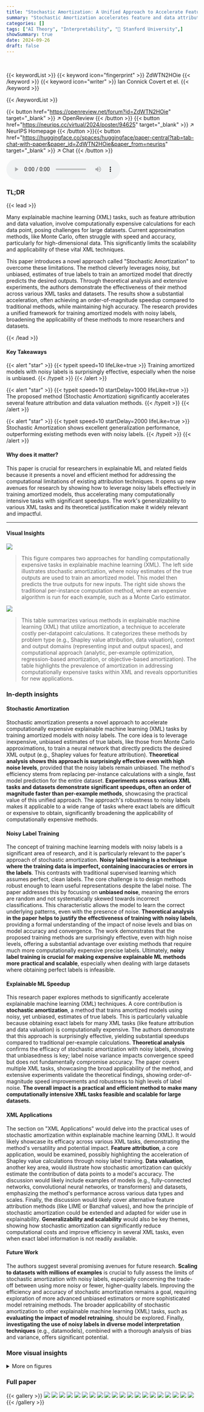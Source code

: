 ```yaml
---
title: "Stochastic Amortization: A Unified Approach to Accelerate Feature and Data Attribution"
summary: "Stochastic Amortization accelerates feature and data attribution by training amortized models using noisy, yet unbiased, labels, achieving order-of-magnitude speedups over existing methods."
categories: []
tags: ["AI Theory", "Interpretability", "🏢 Stanford University",]
showSummary: true
date: 2024-09-26
draft: false
---
```


<br>

{{< keywordList >}}
{{< keyword icon="fingerprint" >}} ZdWTN2HOie {{< /keyword >}}
{{< keyword icon="writer" >}} Ian Connick Covert et el. {{< /keyword >}}
 
{{< /keywordList >}}

{{< button href="https://openreview.net/forum?id=ZdWTN2HOie" target="_blank" >}}
↗ OpenReview
{{< /button >}}
{{< button href="https://neurips.cc/virtual/2024/poster/94625" target="_blank" >}}
↗ NeurIPS Homepage
{{< /button >}}{{< button href="https://huggingface.co/spaces/huggingface/paper-central?tab=tab-chat-with-paper&paper_id=ZdWTN2HOie&paper_from=neurips" target="_blank" >}}
↗ Chat
{{< /button >}}



<audio controls>
    <source src="https://ai-paper-reviewer.com/ZdWTN2HOie/podcast.wav" type="audio/wav">
    Your browser does not support the audio element.
</audio>


### TL;DR


{{< lead >}}

Many explainable machine learning (XML) tasks, such as feature attribution and data valuation, involve computationally expensive calculations for each data point, posing challenges for large datasets.  Current approximation methods, like Monte Carlo, often struggle with speed and accuracy, particularly for high-dimensional data.  This significantly limits the scalability and applicability of these vital XML techniques. 

This paper introduces a novel approach called "Stochastic Amortization" to overcome these limitations. The method cleverly leverages noisy, but unbiased, estimates of true labels to train an amortized model that directly predicts the desired outputs.  Through theoretical analysis and extensive experiments, the authors demonstrate the effectiveness of their method across various XML tasks and datasets.  The results show a substantial acceleration, often achieving an order-of-magnitude speedup compared to traditional methods, while maintaining high accuracy.  The research provides a unified framework for training amortized models with noisy labels, broadening the applicability of these methods to more researchers and datasets.

{{< /lead >}}


#### Key Takeaways

{{< alert "star" >}}
{{< typeit speed=10 lifeLike=true >}} Training amortized models with noisy labels is surprisingly effective, especially when the noise is unbiased. {{< /typeit >}}
{{< /alert >}}

{{< alert "star" >}}
{{< typeit speed=10 startDelay=1000 lifeLike=true >}} The proposed method (Stochastic Amortization) significantly accelerates several feature attribution and data valuation methods. {{< /typeit >}}
{{< /alert >}}

{{< alert "star" >}}
{{< typeit speed=10 startDelay=2000 lifeLike=true >}} Stochastic Amortization shows excellent generalization performance, outperforming existing methods even with noisy labels. {{< /typeit >}}
{{< /alert >}}

#### Why does it matter?
This paper is crucial for researchers in explainable ML and related fields because it presents a novel and efficient method for addressing the computational limitations of existing attribution techniques.  It opens up new avenues for research by showing how to leverage noisy labels effectively in training amortized models, thus accelerating many computationally intensive tasks with significant speedups. The work's generalizability to various XML tasks and its theoretical justification make it widely relevant and impactful.

------
#### Visual Insights



![](https://ai-paper-reviewer.com/ZdWTN2HOie/figures_1_1.jpg)

> This figure compares two approaches for handling computationally expensive tasks in explainable machine learning (XML). The left side illustrates stochastic amortization, where noisy estimates of the true outputs are used to train an amortized model. This model then predicts the true outputs for new inputs. The right side shows the traditional per-instance computation method, where an expensive algorithm is run for each example, such as a Monte Carlo estimator.





![](https://ai-paper-reviewer.com/ZdWTN2HOie/tables_17_1.jpg)

> This table summarizes various methods in explainable machine learning (XML) that utilize amortization, a technique to accelerate costly per-datapoint calculations.  It categorizes these methods by problem type (e.g., Shapley value attribution, data valuation), context and output domains (representing input and output spaces), and computational approach (analytic, per-example optimization, regression-based amortization, or objective-based amortization). The table highlights the prevalence of amortization in addressing computationally expensive tasks within XML and reveals opportunities for new applications.





### In-depth insights


#### Stochastic Amortization
Stochastic amortization presents a novel approach to accelerate computationally expensive explainable machine learning (XML) tasks by training amortized models with noisy labels. The core idea is to leverage inexpensive, unbiased estimates of true labels, like those from Monte Carlo approximations, to train a neural network that directly predicts the desired XML output (e.g., Shapley values for feature attribution).  **Theoretical analysis shows this approach is surprisingly effective even with high noise levels**, provided that the noisy labels remain unbiased.  The method's efficiency stems from replacing per-instance calculations with a single, fast model prediction for the entire dataset. **Experiments across various XML tasks and datasets demonstrate significant speedups, often an order of magnitude faster than per-example methods**, showcasing the practical value of this unified approach. The approach's robustness to noisy labels makes it applicable to a wide range of tasks where exact labels are difficult or expensive to obtain, significantly broadening the applicability of computationally expensive methods.

#### Noisy Label Training
The concept of training machine learning models with noisy labels is a significant area of research, and it is particularly relevant to the paper's approach of stochastic amortization.  **Noisy label training is a technique where the training data is imperfect, containing inaccuracies or errors in the labels**. This contrasts with traditional supervised learning which assumes perfect, clean labels.  The core challenge is to design methods robust enough to learn useful representations despite the label noise. The paper addresses this by focusing on **unbiased noise**, meaning the errors are random and not systematically skewed towards incorrect classifications.  This characteristic allows the model to learn the correct underlying patterns, even with the presence of noise.  **Theoretical analysis in the paper helps to justify the effectiveness of training with noisy labels**, providing a formal understanding of the impact of noise levels and bias on model accuracy and convergence.  The work demonstrates that the proposed training methods are surprisingly effective, even with high noise levels, offering a substantial advantage over existing methods that require much more computationally expensive precise labels.  Ultimately, **noisy label training is crucial for making expensive explainable ML methods more practical and scalable**, especially when dealing with large datasets where obtaining perfect labels is infeasible.

#### Explainable ML Speedup
This research paper explores methods to significantly accelerate explainable machine learning (XML) techniques.  A core contribution is **stochastic amortization**, a method that trains amortized models using noisy, yet unbiased, estimates of true labels. This is particularly valuable because obtaining exact labels for many XML tasks (like feature attribution and data valuation) is computationally expensive. The authors demonstrate that this approach is surprisingly effective, yielding substantial speedups compared to traditional per-example calculations.  **Theoretical analysis** confirms the efficacy of stochastic amortization with noisy labels, showing that unbiasedness is key; label noise variance impacts convergence speed but does not fundamentally compromise accuracy.  The paper covers multiple XML tasks, showcasing the broad applicability of the method, and extensive experiments validate the theoretical findings, showing order-of-magnitude speed improvements and robustness to high levels of label noise.  **The overall impact is a practical and efficient method to make many computationally intensive XML tasks feasible and scalable for large datasets.**

#### XML Applications
The section on "XML Applications" would delve into the practical uses of stochastic amortization within explainable machine learning (XML).  It would likely showcase its efficacy across various XML tasks, demonstrating the method's versatility and potential impact.  **Feature attribution**, a core application, would be examined, possibly highlighting the acceleration of Shapley value calculations through noisy label training.  **Data valuation**, another key area, would illustrate how stochastic amortization can quickly estimate the contribution of data points to a model's accuracy.  The discussion would likely include examples of models (e.g., fully-connected networks, convolutional neural networks, or transformers) and datasets, emphasizing the method's performance across various data types and scales.  Finally, the discussion would likely cover alternative feature attribution methods (like LIME or Banzhaf values), and how the principle of stochastic amortization could be extended and adapted for wider use in explainability. **Generalizability and scalability** would also be key themes, showing how stochastic amortization can significantly reduce computational costs and improve efficiency in several XML tasks, even when exact label information is not readily available.

#### Future Work
The authors suggest several promising avenues for future research.  **Scaling to datasets with millions of examples** is crucial to fully assess the limits of stochastic amortization with noisy labels, especially concerning the trade-off between using more noisy or fewer, higher-quality labels.  Improving the efficiency and accuracy of stochastic amortization remains a goal, requiring exploration of more advanced unbiased estimators or more sophisticated model retraining methods.  The broader applicability of stochastic amortization to other explainable machine learning (XML) tasks, such as **evaluating the impact of model retraining**, should be explored.  Finally, **investigating the use of noisy labels in diverse model interpretation techniques** (e.g., datamodels), combined with a thorough analysis of bias and variance, offers significant potential.


### More visual insights

<details>
<summary>More on figures
</summary>


![](https://ai-paper-reviewer.com/ZdWTN2HOie/figures_6_1.jpg)

> This figure shows a comparison of Shapley value feature attributions obtained using three different methods: stochastic amortization, noisy labels (using KernelSHAP with 512 samples), and ground truth (using KernelSHAP with 1M samples).  The figure visually demonstrates that the attributions predicted by the amortized model are much closer to the ground truth than the noisy labels, highlighting the effectiveness of the stochastic amortization approach in improving the accuracy of Shapley value estimations.


![](https://ai-paper-reviewer.com/ZdWTN2HOie/figures_7_1.jpg)

> This figure compares the performance of amortized Shapley value feature attribution using KernelSHAP as a noisy oracle against per-instance KernelSHAP. The left panel shows the squared error decreases as the number of samples used for generating noisy labels increases. The center panel shows a comparison in estimation error as a function of FLOPs, demonstrating the efficiency of amortization. The right panel shows a compute-matched comparison using different dataset sizes, indicating the scalability and effectiveness of the method.


![](https://ai-paper-reviewer.com/ZdWTN2HOie/figures_8_1.jpg)

> This figure compares the performance of amortized data valuation against the traditional Monte Carlo method for tabular datasets (MiniBooNE and Adult Census).  The left and center panels focus on the MiniBooNE dataset, showing mean squared error and Pearson correlation with the ground truth for varying numbers of Monte Carlo samples used for the noisy oracle. The right panel demonstrates how the accuracy of both methods scales with increasing dataset size, maintaining a consistent use of 50 Monte Carlo samples per datapoint. The results show that amortization consistently outperforms the Monte Carlo approach in terms of accuracy and correlation with the ground truth, particularly as the dataset size increases.


![](https://ai-paper-reviewer.com/ZdWTN2HOie/figures_8_2.jpg)

> This figure compares the performance of the proposed stochastic amortization method with the traditional KernelSHAP approach for Shapley value feature attributions. It shows three aspects: the effect of noisy label quality on error, the computational cost trade-off (FLOPs) between the methods, and how the accuracy changes with training dataset size while maintaining equal per-datapoint computation budget.


![](https://ai-paper-reviewer.com/ZdWTN2HOie/figures_9_1.jpg)

> This figure compares the results of using stochastic amortization for Shapley value feature attributions against two baselines: noisy labels (generated using KernelSHAP with 512 samples) and ground truth (generated using KernelSHAP with 1M samples). The results demonstrate that stochastic amortization is able to significantly improve the accuracy of noisy label estimates, approaching the accuracy of ground truth while using substantially fewer samples.


![](https://ai-paper-reviewer.com/ZdWTN2HOie/figures_33_1.jpg)

> This figure compares the performance of amortized Shapley value feature attribution with different noise levels, computational costs, and training dataset sizes.  The left panel shows that the error decreases as the number of samples used to generate the noisy labels increases. The center panel shows that amortized model achieves lower error with significantly lower FLOPs compared to KernelSHAP. The right panel shows the error comparison for varying training set sizes when the computational budget is fixed.


![](https://ai-paper-reviewer.com/ZdWTN2HOie/figures_33_2.jpg)

> This figure compares the performance of the proposed stochastic amortization method with the traditional KernelSHAP method for Shapley value feature attribution.  The left panel shows the error decreases as the number of samples used for KernelSHAP increases (noise level decreases). The center panel compares the estimation error as a function of FLOPs (floating-point operations), demonstrating the computational efficiency of amortization.  The right panel shows the error with varying training dataset sizes, illustrating that amortization is more efficient even with smaller datasets, when computation is matched between the two approaches.


![](https://ai-paper-reviewer.com/ZdWTN2HOie/figures_33_3.jpg)

> This figure compares the performance of amortized Shapley value feature attribution with the standard KernelSHAP approach. The left panel shows that the amortized model achieves lower error than the noisy oracle labels, even with a small number of samples. The center panel shows that, in terms of FLOPs, the amortized model is much more efficient and that the error further decreases with increased training. The right panel further demonstrates that the amortized model consistently outperforms the KernelSHAP approach, given a fixed computational budget per data point.


![](https://ai-paper-reviewer.com/ZdWTN2HOie/figures_34_1.jpg)

> The figure displays the results of using stochastic amortization for Shapley value feature attribution.  It shows the error rates compared to ground truth attributions, considering varying noise levels in the training data and computational cost (FLOPs). The three sub-figures show how the error varies with sample size, FLOPs, and dataset size.


![](https://ai-paper-reviewer.com/ZdWTN2HOie/figures_34_2.jpg)

> The figure shows the results of applying stochastic amortization to Shapley value feature attribution using KernelSHAP as the noisy oracle.  The left panel shows the error decreases as more samples are used in the KernelSHAP approximation. The center panel compares the error against FLOPs (floating-point operations), demonstrating amortization is significantly faster. The right panel compares the error for different dataset sizes given the same compute budget, showcasing amortization's efficiency, particularly in larger datasets.


![](https://ai-paper-reviewer.com/ZdWTN2HOie/figures_35_1.jpg)

> This figure compares the performance of the proposed stochastic amortization method against the standard KernelSHAP method for Shapley value feature attribution. The left panel shows that amortization significantly reduces the error compared to using noisy labels, especially when the number of samples used for generating the noisy labels is small. The center panel demonstrates that amortization requires less computation (measured in FLOPs) to achieve a similar level of accuracy. The right panel shows that, when the compute budget is matched between the two methods, amortization achieves better accuracy, especially for larger datasets.


![](https://ai-paper-reviewer.com/ZdWTN2HOie/figures_35_2.jpg)

> This figure compares the performance of stochastic amortization against the standard per-example KernelSHAP method for Shapley value feature attribution. It shows three plots demonstrating the effect of (left) noise level on estimation error, (center) computational cost (FLOPs) on estimation error, and (right) the size of training data on estimation error while maintaining a similar computational budget.  The results indicate that stochastic amortization consistently outperforms the per-example method across all three scenarios.


![](https://ai-paper-reviewer.com/ZdWTN2HOie/figures_36_1.jpg)

> This figure demonstrates the effectiveness of stochastic amortization for Shapley value feature attribution.  The left panel shows the error decreases as the number of samples used to generate noisy labels increases. The center panel compares the computational cost (FLOPs) of KernelSHAP and the amortized model, demonstrating that amortization is more efficient.  The right panel shows that amortization achieves lower estimation error for datasets of various sizes when computation is matched across methods.


![](https://ai-paper-reviewer.com/ZdWTN2HOie/figures_37_1.jpg)

> This figure shows the distribution of L2 norms for Shapley values, Banzhaf values, and LIME attributions. The x-axis represents the L2 norm, and the y-axis represents the count.  The distributions are shown in histograms. The figure illustrates that Shapley values tend to have larger norms compared to Banzhaf values and LIME attributions, which have norms concentrated at small magnitudes with a long tail of larger values.  This difference in scale affects the performance of the amortization for each method, as discussed in the paper.


![](https://ai-paper-reviewer.com/ZdWTN2HOie/figures_38_1.jpg)

> This figure compares the estimation errors of three different methods for generating noisy labels (KernelSHAP, permutation sampling, and SGD-Shapley) with amortized predictions for Shapley value feature attributions.  It shows the performance of these methods with different numbers of samples used to generate the labels. The comparison is done using various metrics like error, correlation (Pearson and Spearman), and sign agreement.


![](https://ai-paper-reviewer.com/ZdWTN2HOie/figures_38_2.jpg)

> This figure compares the performance of amortized Shapley value feature attribution against KernelSHAP with respect to different noise levels, FLOPs, and training data sizes.  The left panel shows the impact of the number of KernelSHAP samples (noise level) on the error. The center panel compares the error as a function of FLOPs (floating-point operations) showing the trade-off between the computation cost of obtaining noisy labels and the cost of training the amortized model. The right panel demonstrates error as a function of training set size, keeping a fixed compute budget for both methods.


![](https://ai-paper-reviewer.com/ZdWTN2HOie/figures_39_1.jpg)

> The figure displays a comparison of the performance of stochastic amortization against the KernelSHAP method for Shapley value feature attribution.  Three subplots illustrate the results: (Left) estimation error based on noisy labels with varied sample sizes; (Center) a comparison of FLOPs required for the methods to estimate the attributions; and (Right) estimation error against varying training dataset sizes with matched computational budgets. The results demonstrate that amortization yields significant improvements.


![](https://ai-paper-reviewer.com/ZdWTN2HOie/figures_40_1.jpg)

> This figure shows the results of the Shapley value feature attribution experiments using KernelSHAP as a noisy oracle.  The left panel shows the squared error of the attributions decreases as the number of KernelSHAP samples increases (reducing noise). The center panel demonstrates that amortized predictions achieve lower error for the same computational cost (FLOPs), as training the amortized model is cheap relative to repeated exact computation. The right panel highlights that the error decreases as the training set size grows, while maintaining equivalent compute per data point by using fewer KernelSHAP samples for noisy labels.


![](https://ai-paper-reviewer.com/ZdWTN2HOie/figures_41_1.jpg)

> This figure compares the performance of Monte Carlo and amortized methods for estimating distributional data valuation scores on the CIFAR-10 dataset.  Four metrics are used to evaluate the accuracy of the estimations: squared error, Pearson correlation, Spearman correlation, and sign agreement.  The results show how the accuracy of both methods improves as the number of samples per data point increases, but the amortized method consistently outperforms the Monte Carlo method.


![](https://ai-paper-reviewer.com/ZdWTN2HOie/figures_41_2.jpg)

> This figure shows the results of distributional data valuation experiments on CIFAR-10 dataset using 50K data points.  It compares the performance of Monte Carlo estimates and amortized estimates against ground truth values, using different numbers of samples per data point. Four evaluation metrics are employed: squared error, Pearson correlation, Spearman correlation, and sign agreement. The results illustrate the accuracy and efficiency of the amortized approach in data valuation.


![](https://ai-paper-reviewer.com/ZdWTN2HOie/figures_42_1.jpg)

> This figure compares the performance of stochastic amortization with FastSHAP and KernelSHAP for Shapley value feature attributions. The x-axis represents total FLOPs, while the y-axis represents the error in the estimated Shapley values. It demonstrates that stochastic amortization achieves comparable accuracy to FastSHAP, while both methods significantly outperform KernelSHAP, especially when using more computationally expensive methods.  The results suggest that stochastic amortization is a computationally efficient and accurate alternative for calculating Shapley values.


</details>






### Full paper

{{< gallery >}}
<img src="https://ai-paper-reviewer.com/ZdWTN2HOie/1.png" class="grid-w50 md:grid-w33 xl:grid-w25" />
<img src="https://ai-paper-reviewer.com/ZdWTN2HOie/2.png" class="grid-w50 md:grid-w33 xl:grid-w25" />
<img src="https://ai-paper-reviewer.com/ZdWTN2HOie/3.png" class="grid-w50 md:grid-w33 xl:grid-w25" />
<img src="https://ai-paper-reviewer.com/ZdWTN2HOie/4.png" class="grid-w50 md:grid-w33 xl:grid-w25" />
<img src="https://ai-paper-reviewer.com/ZdWTN2HOie/5.png" class="grid-w50 md:grid-w33 xl:grid-w25" />
<img src="https://ai-paper-reviewer.com/ZdWTN2HOie/6.png" class="grid-w50 md:grid-w33 xl:grid-w25" />
<img src="https://ai-paper-reviewer.com/ZdWTN2HOie/7.png" class="grid-w50 md:grid-w33 xl:grid-w25" />
<img src="https://ai-paper-reviewer.com/ZdWTN2HOie/8.png" class="grid-w50 md:grid-w33 xl:grid-w25" />
<img src="https://ai-paper-reviewer.com/ZdWTN2HOie/9.png" class="grid-w50 md:grid-w33 xl:grid-w25" />
<img src="https://ai-paper-reviewer.com/ZdWTN2HOie/10.png" class="grid-w50 md:grid-w33 xl:grid-w25" />
<img src="https://ai-paper-reviewer.com/ZdWTN2HOie/11.png" class="grid-w50 md:grid-w33 xl:grid-w25" />
<img src="https://ai-paper-reviewer.com/ZdWTN2HOie/12.png" class="grid-w50 md:grid-w33 xl:grid-w25" />
<img src="https://ai-paper-reviewer.com/ZdWTN2HOie/13.png" class="grid-w50 md:grid-w33 xl:grid-w25" />
<img src="https://ai-paper-reviewer.com/ZdWTN2HOie/14.png" class="grid-w50 md:grid-w33 xl:grid-w25" />
<img src="https://ai-paper-reviewer.com/ZdWTN2HOie/15.png" class="grid-w50 md:grid-w33 xl:grid-w25" />
<img src="https://ai-paper-reviewer.com/ZdWTN2HOie/16.png" class="grid-w50 md:grid-w33 xl:grid-w25" />
<img src="https://ai-paper-reviewer.com/ZdWTN2HOie/17.png" class="grid-w50 md:grid-w33 xl:grid-w25" />
<img src="https://ai-paper-reviewer.com/ZdWTN2HOie/18.png" class="grid-w50 md:grid-w33 xl:grid-w25" />
<img src="https://ai-paper-reviewer.com/ZdWTN2HOie/19.png" class="grid-w50 md:grid-w33 xl:grid-w25" />
<img src="https://ai-paper-reviewer.com/ZdWTN2HOie/20.png" class="grid-w50 md:grid-w33 xl:grid-w25" />
{{< /gallery >}}